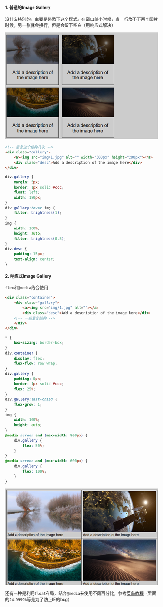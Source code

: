 #### 1. 普通的Image Gallery

没什么特别的，主要是熟悉下这个模式。在窗口缩小时候，当一行放不下两个图片时候，另一张就会换行，但是会留下空白（用响应式解决）

![image-20200107145119726](assets/image-gallery1.png ":size=300")

```html
<!-- 重复这个结构几次 -->
<div class="gallery">
    <a><img src="img/1.jpg" alt="" width="300px" height="200px"></a>
    <div class="desc">Add a description of the image here</div>
</div>
```

```css
div.gallery {
    margin: 5px;
    border: 1px solid #ccc;
    float: left;
    width: 180px;
}
div.gallery:hover img {
    filter: brightness(1);
}
img {
    width: 100%;
    height: auto;
    filter: brightness(0.5);
}
div.desc {
    padding: 15px;
    text-align: center;
}
```

#### 2. 响应式Image Gallery

`flex`和`@media`结合使用

```html
<div class="container">
    <div class="gallery">
        <a><img src="img/1.jpg" alt=""></a>
        <div class="desc">Add a description of the image here</div>
    <!-- 一些重复结构 -->
    </div>
</div>
```

```css
* {
    box-sizing: border-box;
}
div.container {
    display: flex;
    flex-flow: row wrap;
}
div.gallery {
    padding: 5px;
    border: 1px solid #ccc;
    flex: 25%;
}
div.gallery:last-child {
    flex-grow: 1;
}
img {
    width: 100%;
    height: auto;
}
@media screen and (max-width: 800px) {
    div.gallery {
        flex: 50%;
    }
}
@media screen and (max-width: 600px) {
    div.gallery {
        flex: 100%;
    }
}
```

![image-20200107193012557](assets/image-gallery2.png ":size=300")

还有一种是利用`float`布局，结合`@media`来使用不同百分比。参考[菜鸟教程](https://www.runoob.com/try/try.php?filename=trycss_image_gallery_responsive)（里面的`24.9999%`等是为了防止IE的bug）
